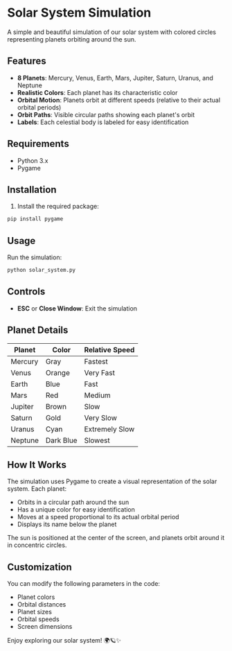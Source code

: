 # Solar System Simulation

A simple and beautiful simulation of our solar system with colored circles representing planets orbiting around the sun.

## Features

- **8 Planets**: Mercury, Venus, Earth, Mars, Jupiter, Saturn, Uranus, and Neptune
- **Realistic Colors**: Each planet has its characteristic color
- **Orbital Motion**: Planets orbit at different speeds (relative to their actual orbital periods)
- **Orbit Paths**: Visible circular paths showing each planet's orbit
- **Labels**: Each celestial body is labeled for easy identification

## Requirements

- Python 3.x
- Pygame

## Installation

1. Install the required package:
```bash
pip install pygame
```

## Usage

Run the simulation:
```bash
python solar_system.py
```

## Controls

- **ESC** or **Close Window**: Exit the simulation

## Planet Details

| Planet   | Color      | Relative Speed |
|----------|------------|----------------|
| Mercury  | Gray       | Fastest        |
| Venus    | Orange     | Very Fast      |
| Earth    | Blue       | Fast           |
| Mars     | Red        | Medium         |
| Jupiter  | Brown      | Slow           |
| Saturn   | Gold       | Very Slow      |
| Uranus   | Cyan       | Extremely Slow |
| Neptune  | Dark Blue  | Slowest        |

## How It Works

The simulation uses Pygame to create a visual representation of the solar system. Each planet:
- Orbits in a circular path around the sun
- Has a unique color for easy identification
- Moves at a speed proportional to its actual orbital period
- Displays its name below the planet

The sun is positioned at the center of the screen, and planets orbit around it in concentric circles.

## Customization

You can modify the following parameters in the code:
- Planet colors
- Orbital distances
- Planet sizes
- Orbital speeds
- Screen dimensions

Enjoy exploring our solar system! 🌍🪐✨
